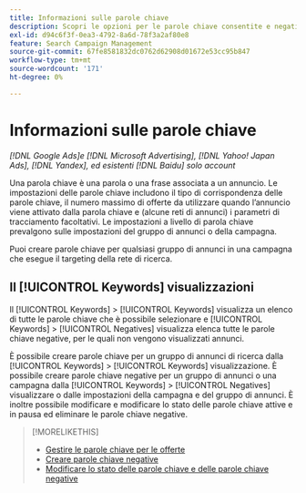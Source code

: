 ```yaml
---
title: Informazioni sulle parole chiave
description: Scopri le opzioni per le parole chiave consentite e negative.
exl-id: d94c6f3f-0ea3-4792-8a6d-78f3a2af80e8
feature: Search Campaign Management
source-git-commit: 67fe8581832dc0762d62908d01672e53cc95b847
workflow-type: tm+mt
source-wordcount: '171'
ht-degree: 0%

---
```


# Informazioni sulle parole chiave

*[!DNL Google Ads]e [!DNL Microsoft Advertising], [!DNL Yahoo! Japan Ads], [!DNL Yandex], ed esistenti [!DNL Baidu] solo account*

Una parola chiave è una parola o una frase associata a un annuncio. Le impostazioni delle parole chiave includono il tipo di corrispondenza delle parole chiave, il numero massimo di offerte da utilizzare quando l’annuncio viene attivato dalla parola chiave e (alcune reti di annunci) i parametri di tracciamento facoltativi. Le impostazioni a livello di parola chiave prevalgono sulle impostazioni del gruppo di annunci o della campagna.

Puoi creare parole chiave per qualsiasi gruppo di annunci in una campagna che esegue il targeting della rete di ricerca.

## Il [!UICONTROL Keywords] visualizzazioni

Il [!UICONTROL Keywords] > [!UICONTROL Keywords] visualizza un elenco di tutte le parole chiave che è possibile selezionare e [!UICONTROL Keywords] > [!UICONTROL Negatives] visualizza elenca tutte le parole chiave negative, per le quali non vengono visualizzati annunci.

È possibile creare parole chiave per un gruppo di annunci di ricerca dalla [!UICONTROL Keywords] > [!UICONTROL Keywords] visualizzazione. È possibile creare parole chiave negative per un gruppo di annunci o una campagna dalla [!UICONTROL Keywords] > [!UICONTROL Negatives] visualizzare o dalle impostazioni della campagna e del gruppo di annunci. È inoltre possibile modificare e modificare lo stato delle parole chiave attive e in pausa ed eliminare le parole chiave negative.

>[!MORELIKETHIS]
>
>* [Gestire le parole chiave per le offerte](/help/search-social-commerce/campaign-management/campaigns/keyword-manage.md)
>* [Creare parole chiave negative](/help/search-social-commerce/campaign-management/campaigns/keyword-negative-create.md)
>* [Modificare lo stato delle parole chiave e delle parole chiave negative](keyword-status-edit.md)
